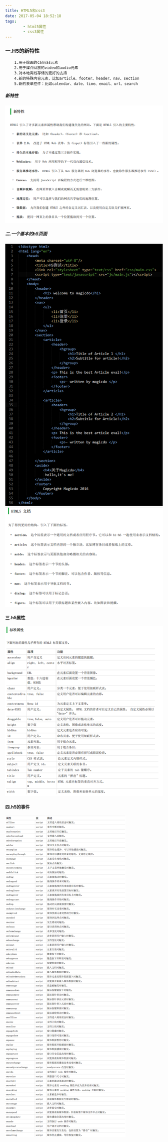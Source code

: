 ```yaml
---
title: HTML5和css3
date: 2017-05-04 18:52:18
tags: 
		- html5属性
		- css3属性
---
```

### 一.H5的新特性
		1.用于绘画的canvas元素
		2.用于媒介回放的video和audio元素
		3.对本地离线存储的更好的支持
		4.新的特殊内容元素，比如article、footer、header、nav、section
		5.新的表单控件：比如calendar、date、time、email、url、search
##### 新特性
![h5特性](../images/778706-20160822142750026-1991201845.png)
##### 二.一个基本的h5页面
![h5](../images/778706-20160822143320308-1872650194.png)
![h5](../images/778706-20160822143539589-1600667168.png)
#### 三.h5属性
![h5属性](../images/778706-20160822144141183-1441682448.png)
#### 四.h5的事件
![h5事件](../images/778706-20160822144652401-1577020071.png)

		